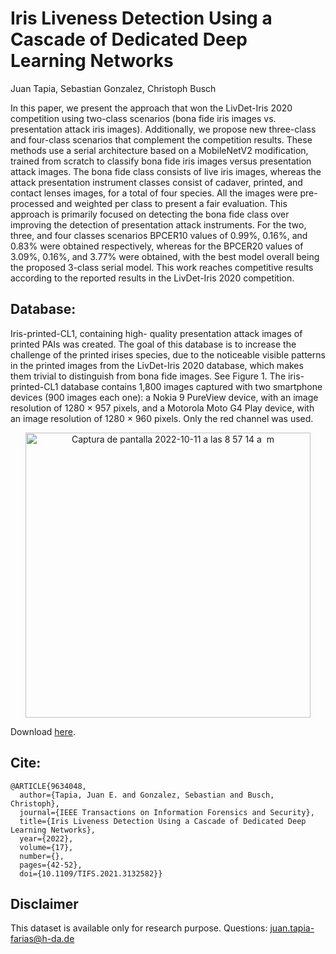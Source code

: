 # Iris Liveness Detection Using a Cascade of Dedicated Deep Learning Networks
Juan Tapia, Sebastian Gonzalez, Christoph Busch

In this paper, we present the approach that won the LivDet-Iris 2020 competition using two-class scenarios (bona fide iris images vs. presentation attack iris images). Additionally, we propose new three-class and four-class scenarios that complement the competition results. These methods use a serial architecture based on a MobileNetV2 modification, trained from scratch to classify bona fide iris images versus presentation attack images. The bona fide class consists of live iris images, whereas the attack presentation instrument classes consist of cadaver, printed, and contact lenses images, for a total of four species. All the images were pre-processed and weighted per class to present a fair evaluation. This approach is primarily focused on detecting the bona fide class over improving the detection of presentation attack instruments. For the two, three, and four classes scenarios BPCER10 values of 0.99%, 0.16%, and 0.83% were obtained respectively, whereas for the BPCER20 values of 3.09%, 0.16%, and 3.77% were obtained, with the best model overall being the proposed 3-class serial model. This work reaches competitive results according to the reported results in the LivDet-Iris 2020 competition.


## Database:

Iris-printed-CL1, containing high- quality presentation attack images of printed PAIs was created. The goal of this database is to increase the challenge of the printed irises species, due to the noticeable visible patterns in the printed images from the LivDet-Iris 2020 database, which makes them trivial to distinguish from bona fide images. See Figure 1. The iris-printed-CL1 database contains 1,800 images captured with two smartphone devices (900 images each one): a Nokia 9 PureView device, with an image resolution of 1280 × 957 pixels, and a Motorola Moto G4 Play device, with an image resolution of 1280 × 960 pixels. Only the red channel was used.

<p align="center">

<img width="456" alt="Captura de pantalla 2022-10-11 a las 8 57 14 a  m" src="https://user-images.githubusercontent.com/45126159/195017615-118dcdf5-3607-4453-b866-8cc34cb3839b.png">

</p>

Download [here](https://www.dropbox.com/s/ultjbevfre61gfl/Iris_printed_CL1.zip?dl=0).

## Cite:

```
@ARTICLE{9634048,
  author={Tapia, Juan E. and Gonzalez, Sebastian and Busch, Christoph},
  journal={IEEE Transactions on Information Forensics and Security}, 
  title={Iris Liveness Detection Using a Cascade of Dedicated Deep Learning Networks}, 
  year={2022},
  volume={17},
  number={},
  pages={42-52},
  doi={10.1109/TIFS.2021.3132582}}

```

## Disclaimer
This dataset is available only for research purpose.
Questions: juan.tapia-farias@h-da.de
